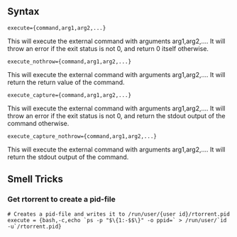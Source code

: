 
## Syntax

```
execute={command,arg1,arg2,...}
```
This will execute the external command with arguments arg1,arg2,.... It will throw an error if the exit status is not 0, and return 0 itself otherwise. 

```
execute_nothrow={command,arg1,arg2,...}
```
This will execute the external command with arguments arg1,arg2,.... It will return the return value of the command. 

```
execute_capture={command,arg1,arg2,...}
```
This will execute the external command with arguments arg1,arg2,.... It will throw an error if the exit status is not 0, and return the stdout output of the command otherwise. 

```
execute_capture_nothrow={command,arg1,arg2,...}
```
This will execute the external command with arguments arg1,arg2,.... It will return the stdout output of the command.

## Smell Tricks

### Get rtorrent to create a pid-file
```
# Creates a pid-file and writes it to /run/user/{user id}/rtorrent.pid
execute = {bash,-c,echo `ps -p "$\{1:-$$\}" -o ppid=` > /run/user/`id -u`/rtorrent.pid}
```